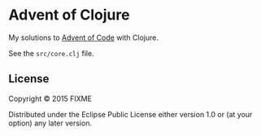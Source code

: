 # Advent of Clojure

My solutions to [Advent of Code](http://adventofcode.com/) with Clojure.

See the `src/core.clj` file.

## License

Copyright © 2015 FIXME

Distributed under the Eclipse Public License either version 1.0 or (at
your option) any later version.
